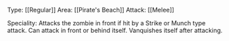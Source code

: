 Type: [[Regular]]
Area: [[Pirate's Beach]]
Attack: [[Melee]]

Speciality: Attacks the zombie in front if hit by a Strike or Munch type attack. Can attack in front or behind itself. Vanquishes itself after attacking.